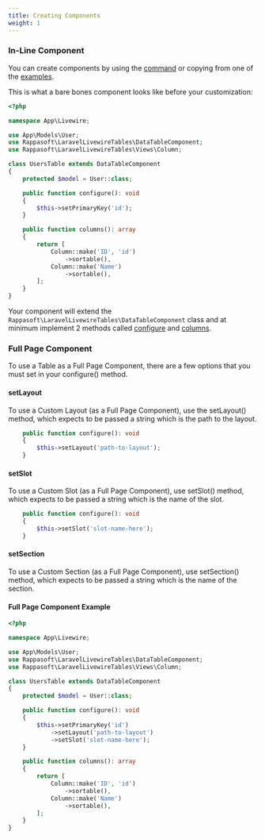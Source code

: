 ```yaml
---
title: Creating Components
weight: 1
---
```


### In-Line Component
You can create components by using the [command](../start/commands) or copying from one of the [examples](../examples/basic-example).

This is what a bare bones component looks like before your customization:

```php
<?php

namespace App\Livewire;

use App\Models\User;
use Rappasoft\LaravelLivewireTables\DataTableComponent;
use Rappasoft\LaravelLivewireTables\Views\Column;

class UsersTable extends DataTableComponent
{
    protected $model = User::class;

    public function configure(): void
    {
        $this->setPrimaryKey('id');
    }

    public function columns(): array
    {
        return [
            Column::make('ID', 'id')
                ->sortable(),
            Column::make('Name')
                ->sortable(),
        ];
    }
}
```

Your component will extend the `Rappasoft\LaravelLivewireTables\DataTableComponent` class and at minimum implement 2 methods called [configure](./configuration) and [columns](../columns/creating-columns).

### Full Page Component
To use a Table as a Full Page Component, there are a few options that you must set in your configure() method.

#### setLayout
To use a Custom Layout (as a Full Page Component), use the setLayout() method, which expects to be passed a string which is the path to the layout.
```php
    public function configure(): void
    {
        $this->setLayout('path-to-layout');
    }

```

#### setSlot
To use a Custom Slot (as a Full Page Component), use setSlot() method, which expects to be passed a string which is the name of the slot.
```php
    public function configure(): void
    {
        $this->setSlot('slot-name-here');
    }

```

#### setSection
To use a Custom Section (as a Full Page Component), use setSection() method, which expects to be passed a string which is the name of the section.


#### Full Page Component Example
```php
<?php

namespace App\Livewire;

use App\Models\User;
use Rappasoft\LaravelLivewireTables\DataTableComponent;
use Rappasoft\LaravelLivewireTables\Views\Column;

class UsersTable extends DataTableComponent
{
    protected $model = User::class;

    public function configure(): void
    {
        $this->setPrimaryKey('id')
            ->setLayout('path-to-layout')
            ->setSlot('slot-name-here');
    }

    public function columns(): array
    {
        return [
            Column::make('ID', 'id')
                ->sortable(),
            Column::make('Name')
                ->sortable(),
        ];
    }
}
```
